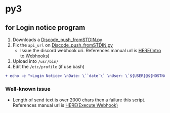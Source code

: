 # py3

## for Login notice program

1. Downloads a [Discode_push_fromSTDIN.py](Discode_push_fromSTDIN_v1.0.py)
2. Fix the `api_url` on [Discode_push_fromSTDIN.py](Discode_push_fromSTDIN_v1.0.py)
	- Issue the discord webhook uri. References manual url is [HERE(Intro to Webhooks)](https://support.discord.com/hc/en-us/articles/228383668-Intro-to-Webhooks)
3. Upload into `/usr/bin/`
4. Edit the `/etc/profile` (if use bash)

```diff
+ echo -e "<Login Notice> \nDate: \``date`\` \nUser: \`${USER}@${HOSTNAME}\` \nFrom: \``echo ${SSH_CLIENT} | awk '{print $1,$2}'`\` \nTerm: \`${TERM} ${SSH_TTY}\` \n----- \n`who | grep -v ':' | grep -v grep`" | /usr/bin/python /usr/bin/Discode_push_fromSTDIN.py
```

### Well-known issue

- Length of send text is over 2000 chars then a failure this script.
  References manual url is [HERE(Execute Webhook)](https://discord.com/developers/docs/resources/webhook#execute-webhook)
